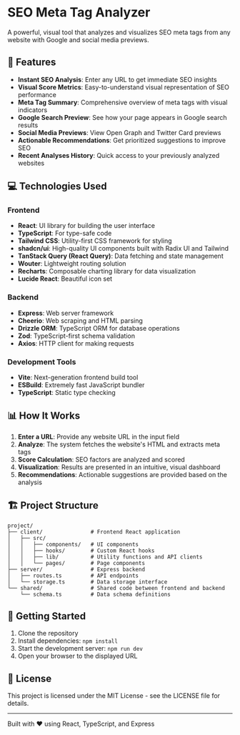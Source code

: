 # SEO Meta Tag Analyzer

A powerful, visual tool that analyzes and visualizes SEO meta tags from any website with Google and social media previews.

## 🚀 Features

- **Instant SEO Analysis**: Enter any URL to get immediate SEO insights
- **Visual Score Metrics**: Easy-to-understand visual representation of SEO performance
- **Meta Tag Summary**: Comprehensive overview of meta tags with visual indicators
- **Google Search Preview**: See how your page appears in Google search results
- **Social Media Previews**: View Open Graph and Twitter Card previews
- **Actionable Recommendations**: Get prioritized suggestions to improve SEO
- **Recent Analyses History**: Quick access to your previously analyzed websites

## 💻 Technologies Used

### Frontend
- **React**: UI library for building the user interface
- **TypeScript**: For type-safe code
- **Tailwind CSS**: Utility-first CSS framework for styling
- **shadcn/ui**: High-quality UI components built with Radix UI and Tailwind
- **TanStack Query (React Query)**: Data fetching and state management
- **Wouter**: Lightweight routing solution
- **Recharts**: Composable charting library for data visualization
- **Lucide React**: Beautiful icon set

### Backend
- **Express**: Web server framework
- **Cheerio**: Web scraping and HTML parsing
- **Drizzle ORM**: TypeScript ORM for database operations
- **Zod**: TypeScript-first schema validation
- **Axios**: HTTP client for making requests

### Development Tools
- **Vite**: Next-generation frontend build tool
- **ESBuild**: Extremely fast JavaScript bundler
- **TypeScript**: Static type checking

## 📊 How It Works

1. **Enter a URL**: Provide any website URL in the input field
2. **Analyze**: The system fetches the website's HTML and extracts meta tags
3. **Score Calculation**: SEO factors are analyzed and scored
4. **Visualization**: Results are presented in an intuitive, visual dashboard
5. **Recommendations**: Actionable suggestions are provided based on the analysis

## 🏗️ Project Structure

```
project/
├── client/               # Frontend React application
│   ├── src/
│   │   ├── components/   # UI components
│   │   ├── hooks/        # Custom React hooks
│   │   ├── lib/          # Utility functions and API clients
│   │   └── pages/        # Page components
├── server/               # Express backend
│   ├── routes.ts         # API endpoints
│   └── storage.ts        # Data storage interface
└── shared/               # Shared code between frontend and backend
    └── schema.ts         # Data schema definitions
```

## 🚀 Getting Started

1. Clone the repository
2. Install dependencies: `npm install`
3. Start the development server: `npm run dev`
4. Open your browser to the displayed URL

## 📝 License

This project is licensed under the MIT License - see the LICENSE file for details.

---

Built with ❤️ using React, TypeScript, and Express
